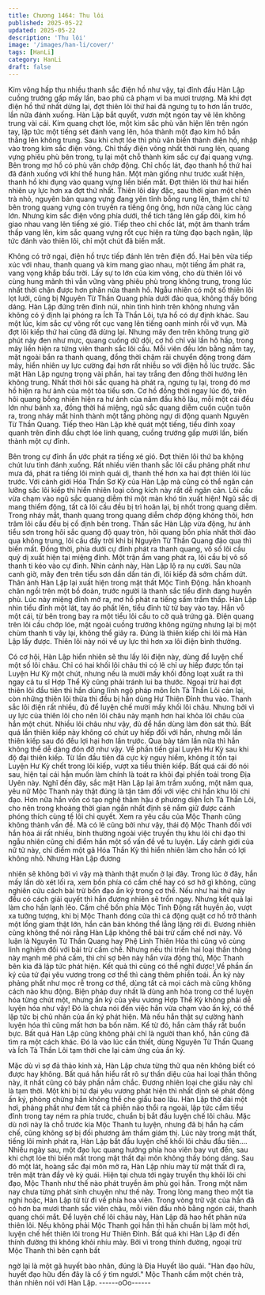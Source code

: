 ```yaml
---
title: Chương 1464: Thu lôi
published: 2025-05-22
updated: 2025-05-22
description: 'Thu lôi'
image: '/images/han-li/cover/'
tags: [HanLi]
category: HanLi
draft: false
---
```


Kim võng hấp thu nhiều thanh sắc điện hồ như vậy, tại đỉnh đầu
Hàn Lập cuồng trướng gấp mấy lần, bao phủ cả phạm vi ba mươi
trượng.
Mà khi đợt điện hồ thứ nhất dừng lại, đợt thiên lôi thứ hai đã
ngưng tụ to hơn lần trước, lần nữa đánh xuống. Hàn Lập bắt
quyết, vươn một ngón tay vẽ lên không trung vài cái.
Kim quang chợt lóe, một kim sắc phù văn hiện lên trên ngón tay,
lập tức một tiếng sét đánh vang lên, hóa thành một đạo kim hồ
bắn thẳng lên không trung.
Sau khi chợt lóe thì phù văn biến thành điện hồ, nhập vào trong
kim sắc điện võng.
Chỉ thấy điện võng nhất thời rung lên, quang vựng phiêu phù bên
trong, tụ lại một chỗ thành kim sắc cự đại quang vựng. Bên trong
mơ hồ có phù văn chớp động. Chỉ chốc lát, đạo thanh hồ thứ hai
đã đánh xuống với khí thế hung hãn. Một màn giống như trước
xuất hiện, thanh hồ khi đụng vào quang vựng liền biến mất. Đợt
thiên lôi thứ hai hiển nhiên uy lực hơn xa đợt thứ nhất.
Thiên lôi dày đặc, sau thời gian một chén trà nhỏ, nguyên bản
quang vựng đang yên tĩnh bỗng rung lên, thậm chí tứ bên trong
quang vựng còn truyền ra tiếng ông ông, hơn nữa càng lúc càng
lớn.
Nhưng kim sắc điện võng phía dưới, thể tích tăng lên gấp đôi, kim
hồ giao nhau vang lên tiếng xé gió.
Tiếp theo chỉ chốc lát, một âm thanh trầm thấp vang lên, kim sắc
quang vựng rốt cục hiện ra từng đạo bạch ngân, lập tức đánh vào
thiên lôi, chỉ một chút đã biến mất.

Không có trở ngại, điện hồ trực tiếp đánh lên trên điện đồ.
Hai bên vừa tiếp xúc với nhau, thanh quang và kim mang giao
nhau, một tiếng ầm phát ra, vang vọng khắp bầu trời.
Lấy sự to lớn của kim võng, cho dù thiên lôi vô cùng hung mãnh
thì vẫn vững vàng phiêu phù trong không trung, trong lúc nhất
thời chặn được hơn phân nửa thanh hồ. Ngẫu nhiên có một số
thiên lôi lọt lưới, cũng bị Nguyên Từ Thần Quang phía dưới đảo
qua, không thấy bóng dáng.
Hàn Lập đứng trên đỉnh núi, nhìn tình hình trên không nhưng vẫn
không có ý định lại phóng ra Ích Tà Thần Lôi, tựa hồ có dự định
khác. Sau một lúc, kim sắc cự võng rốt cục vang lên tiếng oanh
minh rồi vỡ vụn. Mà đợt lôi kiếp thứ hai cũng đã dừng lại.
Nhưng mây đen trên không trung giờ phút này đen như mực,
quang cuồng dữ dội, cơ hồ chỉ vài lần hô hấp, trong mây liền hiện
ra từng viên thanh sắc lôi cầu.
Mỗi viên đều lớn bằng nắm tay, mặt ngoài bắn ra thanh quang,
đồng thời chậm rãi chuyển động trong đám mây, hiển nhiên uy lực
cường đại hơn rất nhiều so với điện hồ lúc trước. Sắc mặt Hàn
Lập ngưng trọng vài phần, hai tay trắng đen đồng thời hướng lên
không trung.
Nhất thời hôi sắc quang hà phát ra, ngưng tụ lại, trong đó mơ hồ
hiện ra hư ảnh của một tòa tiểu sơn.
Cơ hồ đồng thời ngay lúc đó, trên hôi quang bỗng nhiên hiện ra
hư ảnh của năm đầu khô lâu, mỗi một cái đều lớn như bánh xa,
đồng thời há miệng, ngũ sắc quang diễm cuồn cuộn tuôn ra, trong
nháy mắt hình thành một tầng phòng ngự di động quanh Nguyên
Từ Thần Quang.
Tiếp theo Hàn Lập khẽ quát một tiếng, tiểu đỉnh xoay quanh trên
đỉnh đầu chợt lóe linh quang, cuồng trướng gấp mười lần, biến
thành một cự đỉnh.

Bên trong cự đỉnh ẩn ước phát ra tiếng xé gió.
Đợt thiên lôi thứ ba không chút lưu tình đánh xuống.
Rất nhiều viên thanh sắc lôi cầu phảng phất như mưa đá, phát ra
tiếng lôi minh quái dị, thanh thế hơn xa hai đợt thiên lôi lúc trước.
Với cảnh giới Hóa Thần Sơ Kỳ của Hàn Lập mà cũng có thể ngăn
cản lưỡng sắc lôi kiếp thì hiển nhiên loại công kích này rất dễ
ngăn cản. Lôi cầu vừa chạm vào ngũ sắc quang diễm thì một màn
khó tin xuất hiện!
Ngũ sắc dị mang thiểm động, tất cả lôi cầu đều bị trì hoãn lại, bị
nhốt trong quang diễm. Trong nháy mắt, thanh quang trong quang
diễm chớp động không thôi, hơn trăm lôi cầu đều bị cố định bên
trong.
Thần sắc Hàn Lập vừa động, hư ảnh tiểu sơn trong hôi sắc quang
độ quay tròn, hôi quang bốn phía nhất thời đảo qua không trung,
lôi cầu đầy trời khi bị Nguyên Từ Thần Quang đảo qua thì biến
mất.
Đồng thời, phía dưới cự đỉnh phát ra thanh quang, vô số lôi cầu
quỷ dị xuất hiện tại miệng đỉnh. Một trận ầm vang phát ra, lôi cầu
bị vô số thanh ti kéo vào cự đỉnh. Nhìn cảnh này, Hàn Lập lộ ra nụ
cười. Sau nửa canh giờ, mây đen trên tiểu sơn dần dần tán đi, lôi
kiếp đã sớm chấm dứt. Thân ảnh Hàn Lập lại xuất hiện trong mật
thất Mộc Tinh Động. hắn khoanh chân ngồi trên một bồ đoàn,
trước người là thanh sắc tiểu đỉnh đang huyền phù. Lúc này
miệng đỉnh mở ra, mơ hồ phát ra tiếng sấm trầm thấp. Hàn Lập
nhìn tiểu đỉnh một lát, tay áo phất lên, tiểu đỉnh từ từ bay vào tay.
Hắn vỗ một cái, từ bên trong bay ra một tiểu lôi cầu to cỡ quả
trứng gà.
Điện quang trên lôi cầu chớp lóe, mặt ngoài cuồng trướng không
ngừng nhưng lại bị một chùm thanh ti vây lại, không thể giãy ra.
Đúng là thiên kiếp chi lôi mà Hàn Lập lấy được.
Thiên lôi này nói về uy lực thì hơn xa lôi điện bình thường.

Có cơ hội, Hàn Lập hiển nhiên sẽ thu lấy lôi điện này, dùng để
luyện chế một số lôi châu.
Chỉ có hai khối lôi châu thì có lẽ chỉ uy hiếp được tồn tại Luyện
Hư Kỳ một chút, nhưng nếu là mười mấy khối đồng loạt xuất ra
thì ngay cả tu sĩ Hợp Thể Kỳ cũng phải tránh lui ba thước. Ngoại
trừ hai đợt thiên lôi đầu tiên thì hắn dùng lĩnh ngộ pháp môn Ích
Tà Thần Lôi cản lại, còn những thiên lôi thừa thì đều bị hắn dùng
Hư Thiên Đỉnh thu vào.
Thanh sắc lôi điện rất nhiều, đủ để luyện chế mười mấy khối lôi
châu.
Nhưng bởi vì uy lực của thiên lôi cho nên lôi châu này mạnh hơn
hai khỏa lôi châu của hắn một chút.
Nhiều lôi châu như vậy, đủ để hắn dùng làm đòn sát thủ.
Bất quá lần thiên kiếp này không có chút uy hiếp đối với hắn,
nhưng mỗi lần thiên kiếp sau đó đều lợi hại hơn lần trước. Qua
bảy tám lần nữa thì hắn không thể dễ dàng đón đỡ như vậy.
Về phần tiến giai Luyện Hư Kỳ sau khi độ đại thiên kiếp. Từ lần
đầu tiên đã cực kỳ nguy hiểm, không ít tồn tại Luyện Hư Kỳ chết
trong lôi kiếp, vượt xa tiểu thiên kiếp. Bất quá cái đó nói sau, hiện
tại cái hắn muốn làm chính là toát ra khỏi đại phiền toái trong Địa
Uyên này. Nghĩ đến đây, sắc mặt Hàn Lập lại âm trầm xuống, một
năm qua, yêu nữ Mộc Thanh này thật đúng là tận tâm đối với việc
chỉ hắn khu lôi chi đạo.
Hơn nữa hắn vốn có tạo nghệ thâm hậu ở phương diện Ích Tà
Thần Lôi, cho nên trong khoảng thời gian ngắn nhất định sẽ nắm
giữ được cánh phóng thích cùng tế lôi chi quyết. Xem ra yêu cầu
của Mộc Thanh cũng không thành vấn đề.
Mà có lẽ cũng bởi như vậy, thái độ Mộc Thanh đối với hắn hòa ái
rất nhiều, bình thường ngoài việc truyền thụ khu lôi chi đạo thì
ngẫu nhiên cũng chỉ điểm hắn một số vấn đề về tu luyện. Lấy
cảnh giới của nữ tử này, chỉ điểm một gã Hóa Thần Kỳ thì hiển
nhiên làm cho hắn có lợi không nhỏ. Nhưng Hàn Lập đương

nhiên sẽ không bởi vì vậy mà thành thật muốn ở lại đây.
Trong lúc ở đây, hắn mấy lần dò xét lối ra, xem bốn phía có cấm
chế hay có sơ hở gì không, cũng nghiên cứu cách bài trừ bốn đạo
ấn ký trong cơ thể. Nếu như hai thứ này đều có cách giải quyết
thì hắn đương nhiên sẽ trốn ngay. Nhưng kết quả lại làm cho hắn
lạnh lẽo.
Cấm chế bốn phía Mộc Tinh Động rất huyền ảo, vượt xa tưởng
tượng, khi bị Mộc Thanh đóng cửa thì cả động quật cơ hồ trở
thành một lồng giam thật lớn, hắn căn bản không thể lẳng lặng rời
đi.
Đương nhiên cũng không thể nói rằng Hàn Lập không thể bài trừ
cấm chế nơi này. Vô luận là Nguyên Từ Thần Quang hay Phệ
Linh Thiên Hỏa thì cũng vô cùng linh nghiệm đối với bài trừ cấm
chế.
Nhưng nếu thi triển hai loại thần thông này mạnh mẽ phá cấm, thì
chỉ sợ bên này hắn vừa động thủ, Mộc Thanh bên kia đã lập tức
phát hiện. Kết quả thì cũng có thể nghĩ được!
Về phần ấn ký của tứ đại yêu vương trong cơ thể thì càng thêm
phiền toái. Ấn ký này phảng phất như mọc rễ trong cơ thể, dùng
tất cả mọi cách mà cũng không cách nào khu động. Biện pháp
duy nhất là dùng anh hỏa trong cơ thể luyện hóa từng chút một,
nhưng ấn ký của yêu vương Hợp Thể Kỳ không phải dễ luyện
hóa như vậy!
Đó là chưa nói đến việc hắn vừa chạm vào ấn ký, có thể lập tức
bị chủ nhân của ấn ký phát hiện. Mà nếu hắn thật sự cường hành
luyện hóa thì cũng mất hơn ba bốn năm.
Kể từ đó, hắn cảm thấy rất buồn bực.
Bất quá Hàn Lập cũng không phải chỉ là người than khổ, hắn
cũng đã tìm ra một cách khác.
Đó là vào lúc cần thiết, dùng Nguyên Từ Thần Quang và Ích Tà
Thần Lôi tạm thời che lại cảm ứng của ấn ký.

Mặc dù vì sợ đả thảo kinh xà, Hàn Lập chưa từng thử qua nên
không biết có được hay không. Bất quá hắn hiểu rất rõ sự thần
diệu của hai loại thần thông này, ít nhất cũng có bảy phần nắm
chắc.
Đương nhiên loại che giấu này chỉ là tạm thời. Một khi bị tứ đại
yêu vương phát hiện thì nhất định sẽ phát động ấn ký, phỏng
chừng hắn không thể che giấu bao lâu.
Hàn Lập thở dài một hơi, phảng phất như đem tất cả phiền não
thổi ra ngoài, lập tức cầm tiểu đỉnh trong tay ném ra phía trước,
chuẩn bị bắt đầu luyện chế lôi châu.
Mặc dù nơi này là chỗ trước kia Mộc Thanh tu luyện, nhưng đã bị
hắn hạ cấm chế, cũng không sợ bị đối phương âm thầm giám thị.
Lúc này trong mật thất, tiếng lôi minh phát ra, Hàn Lập bắt đầu
luyện chế khối lôi châu đầu tiên….
Nhiều ngày sau, một đạo lục quang hướng phía hoa viên bay vụt
đến, sau khi chợt lóe thì biến mất trong mật thất đại môn không
thấy bóng dáng.
Sau đó một lát, hoàng sắc đại môn mở ra, Hàn Lập nhíu mày từ
mật thất đi ra, trên mặt tràn đầy vẻ kỳ quái.
Hiện tại chưa tới ngày truyền thụ khôi lôi chi đạo, Mộc Thanh như
thế nào phát truyền âm phù gọi hắn. Trong một năm nay chưa
từng phát sinh chuyện như thế này. Trong lòng mang theo một tia
nghi hoặc, Hàn Lập từ từ đi về phía hoa viên.
Trong vòng trữ vật của hắn đã có hơn ba mươi thanh sắc viên
châu, mỗi viên đầu nhỏ bằng ngón cái, thanh quang chói mắt.
Để luyện chế lôi châu này, Hàn Lập đã hao hết phân nửa thiên lôi.
Nếu không phải Mộc Thanh gọi hắn thì hắn chuẩn bị làm một hơi,
luyện chế hết thiên lôi trong Hư Thiên Đỉnh. Bất quá khi Hàn Lập
đi đến thính đường thì không khỏi nhíu mày.
Bởi vì trong thính đường, ngoại trừ Mộc Thanh thì bên cạnh bất

ngờ lại là một gã huyết bào nhân, đúng là Địa Huyết lão quái.
"Hàn đạo hữu, huyết đạo hữu đến đây là cố ý tìm ngươi." Mộc
Thanh cầm một chén trà, thản nhiên nói với Hàn Lập.
------oOo------
